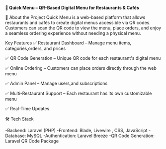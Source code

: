 **📌 Quick Menu – QR-Based Digital Menu for Restaurants & Cafés**

🚀 About the Project
Quick Menu is a web-based platform that allows restaurants and cafés to create digital menus accessible via QR codes. Customers can scan the QR code to view the menu, place orders, and enjoy a seamless ordering experience without needing a physical menu.


 Key Features
✅ Restaurant Dashboard – Manage menu items, categories,orders, and prices

✅ QR Code Generation – Unique QR code for each restaurant's digital menu

✅ Online Ordering – Customers can place orders directly through the web menu

✅ Admin Panel – Manage users,and subscriptions  

✅ Multi-Restaurant Support – Each restaurant has its own customizable menu

✅ Real-Time Updates 

🛠️ Tech Stack

-Backend: Laravel (PHP)
-Frontend: Blade, Livewire , CSS, JavaScript
-Database: MySQL
-Authentication: Laravel Breeze
-QR Code Generation: Laravel QR Code Package
